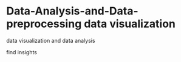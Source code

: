 # Data-Analysis-and-Data-preprocessing data visualization

data visualization and data analysis 

find insights 
